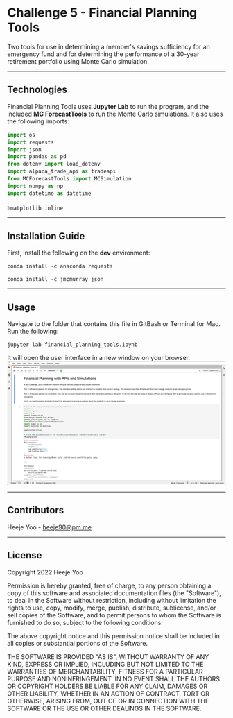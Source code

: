 # Challenge 5 - Financial Planning Tools
Two tools for use in determining a member's savings sufficiency for an emergency fund and for determining the performance of a 30-year retirement portfolio using Monte Carlo simulation. 

---
## Technologies
Financial Planning Tools uses **Jupyter Lab** to run the program, and the included **MC ForecastTools** to run the Monte Carlo simulations. It also uses the following imports:
```python
import os
import requests
import json
import pandas as pd
from dotenv import load_dotenv
import alpaca_trade_api as tradeapi
from MCForecastTools import MCSimulation
import numpy as np
import datetime as datetime

%matplotlib inline
```
---
## Installation Guide
First, install the following on the **dev** environment:
```
conda install -c anaconda requests
```
```
conda install -c jmcmurray json
```


---
## Usage
Navigate to the folder that contains this file in GitBash or Terminal for Mac. Run the following:
```
jupyter lab financial_planning_tools.ipynb
```
It will open the user interface in a new window on your browser.
![interface](interface.png)

---
## Contributors
Heeje Yoo - heeje90@pm.me

---
## License
Copyright 2022 Heeje Yoo

Permission is hereby granted, free of charge, to any person obtaining a copy of this software and associated documentation files (the "Software"), to deal in the Software without restriction, including without limitation the rights to use, copy, modify, merge, publish, distribute, sublicense, and/or sell copies of the Software, and to permit persons to whom the Software is furnished to do so, subject to the following conditions:

The above copyright notice and this permission notice shall be included in all copies or substantial portions of the Software.

THE SOFTWARE IS PROVIDED "AS IS", WITHOUT WARRANTY OF ANY KIND, EXPRESS OR IMPLIED, INCLUDING BUT NOT LIMITED TO THE WARRANTIES OF MERCHANTABILITY, FITNESS FOR A PARTICULAR PURPOSE AND NONINFRINGEMENT. IN NO EVENT SHALL THE AUTHORS OR COPYRIGHT HOLDERS BE LIABLE FOR ANY CLAIM, DAMAGES OR OTHER LIABILITY, WHETHER IN AN ACTION OF CONTRACT, TORT OR OTHERWISE, ARISING FROM, OUT OF OR IN CONNECTION WITH THE SOFTWARE OR THE USE OR OTHER DEALINGS IN THE SOFTWARE.